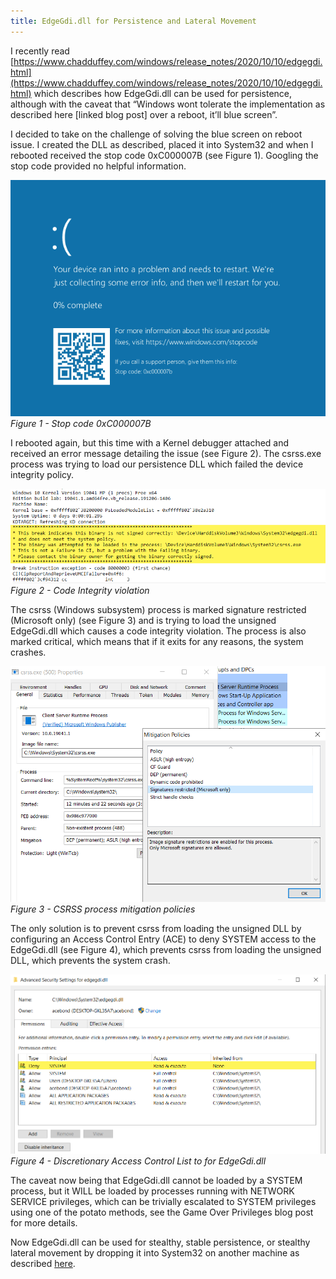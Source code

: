 ```yaml
---
title: EdgeGdi.dll for Persistence and Lateral Movement
---
```


I recently read [https://www.chadduffey.com/windows/release_notes/2020/10/10/edgegdi.html](https://www.chadduffey.com/windows/release_notes/2020/10/10/edgegdi.html) which describes how EdgeGdi.dll can be used for persistence, although with the caveat that “Windows wont tolerate the implementation as described here [linked blog post] over a reboot, it’ll blue screen”.

I decided to take on the challenge of solving the blue screen on reboot issue. I created the DLL as described, placed it into System32 and when I rebooted received the stop code 0xC000007B (see Figure 1). Googling the stop code provided no helpful information.

![Figure 1 - Stop code 0xC000007B](/assets/img/2020-10-16/bsod.png)
_Figure 1 - Stop code 0xC000007B_

I rebooted again, but this time with a Kernel debugger attached and received an error message detailing the issue (see Figure 2). The csrss.exe process was trying to load our persistence DLL which failed the device integrity policy.

![Figure 2 - Code Integrity violation](/assets/img/2020-10-16/windbg.png)
_Figure 2 - Code Integrity violation_

The csrss (Windows subsystem) process is marked signature restricted (Microsoft only) (see Figure 3) and is trying to load the unsigned EdgeGdi.dll which causes a code integrity violation. The process is also marked critical, which means that if it exits for any reasons, the system crashes.

![Figure 3 - CSRSS process mitigation policies](/assets/img/2020-10-16/processhacker.png)
_Figure 3 - CSRSS process mitigation policies_

The only solution is to prevent csrss from loading the unsigned DLL by configuring an Access Control Entry (ACE) to deny SYSTEM access to the EdgeGdi.dll (see Figure 4), which prevents csrss from loading the unsigned DLL, which prevents the system crash.

![Figure 4 - Discretionary Access Control List to for EdgeGdi.dll](/assets/img/2020-10-16/dacl.png)
_Figure 4 - Discretionary Access Control List to for EdgeGdi.dll_

The caveat now being that EdgeGdi.dll cannot be loaded by a SYSTEM process, but it WILL be loaded by processes running with NETWORK SERVICE privileges, which can be trivially escalated to SYSTEM privileges using one of the potato methods, see the Game Over Privileges blog post for more details.

Now EdgeGdi.dll can be used for stealthy, stable persistence, or stealthy lateral movement by dropping it into System32 on another machine as described [here](https://www.mdsec.co.uk/2020/10/i-live-to-move-it-windows-lateral-movement-part-3-dll-hijacking/).

